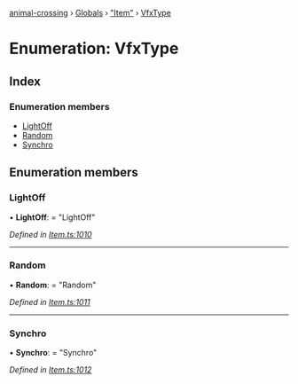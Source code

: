 [animal-crossing](../README.md) › [Globals](../globals.md) › ["Item"](../modules/_item_.md) › [VfxType](_item_.vfxtype.md)

# Enumeration: VfxType

## Index

### Enumeration members

* [LightOff](_item_.vfxtype.md#lightoff)
* [Random](_item_.vfxtype.md#random)
* [Synchro](_item_.vfxtype.md#synchro)

## Enumeration members

###  LightOff

• **LightOff**: = "LightOff"

*Defined in [Item.ts:1010](https://github.com/Norviah/animal-crossing/blob/e9cea70/module/types/Item.ts#L1010)*

___

###  Random

• **Random**: = "Random"

*Defined in [Item.ts:1011](https://github.com/Norviah/animal-crossing/blob/e9cea70/module/types/Item.ts#L1011)*

___

###  Synchro

• **Synchro**: = "Synchro"

*Defined in [Item.ts:1012](https://github.com/Norviah/animal-crossing/blob/e9cea70/module/types/Item.ts#L1012)*
